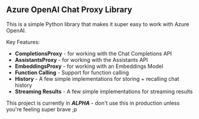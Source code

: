 ## Azure OpenAI Chat Proxy Library
This is a simple Python library that makes it super easy to work with Azure OpenAI.

Key Features: 

* **CompletionsProxy** - for working with the Chat Completions API
* **AssistantsProxy** - for working with the Assistants API
* **EmbeddingsProxy** - for working with an Embeddings Model
* **Function Calling** - Support for function calling 
* **History** - A few simple implementations for storing + recalling chat history
* **Streaming Results** - A few simple implementations for streaming results

This project is currently in ***ALPHA*** - don't use this in production unless you're feeling super brave ;p

